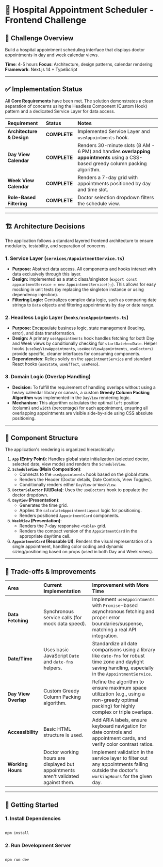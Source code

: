 # 🏥 Hospital Appointment Scheduler - Frontend Challenge

## 🎯 Challenge Overview

Build a hospital appointment scheduling interface that displays doctor appointments in day and week calendar views.

**Time**: 4-5 hours
**Focus**: Architecture, design patterns, calendar rendering
**Framework**: Next.js 14 + TypeScript

---

## ✅ Implementation Status

All **Core Requirements** have been met. The solution demonstrates a clean separation of concerns using the Headless Component (Custom Hook) pattern and a dedicated Service Layer for data access.

| Requirement | Status | Notes |
| :--- | :--- | :--- |
| **Architecture & Design** | **COMPLETE** | Implemented Service Layer and `useAppointments` hook. |
| **Day View Calendar** | **COMPLETE** | Renders 30-minute slots (8 AM - 6 PM) and handles **overlapping appointments** using a CSS-based greedy column packing algorithm. |
| **Week View Calendar** | **COMPLETE** | Renders a 7-day grid with appointments positioned by day and time slot. |
| **Role-Based Filtering** | **COMPLETE** | Doctor selection dropdown filters the schedule view. |

---

## 🏗️ Architecture Decisions

The application follows a standard layered frontend architecture to ensure modularity, testability, and separation of concerns.

### 1. Service Layer (`services/AppointmentService.ts`)
* **Purpose:** Abstract data access. All components and hooks interact with data exclusively through this layer.
* **Design:** Implemented as a static class/singleton (`export const appointmentService = new AppointmentService();`). This allows for easy mocking in unit tests (by replacing the singleton instance or using dependency injection).
* **Filtering Logic:** Centralizes complex data logic, such as comparing date strings to `Date` objects and filtering appointments by day or date range.

### 2. Headless Logic Layer (`hooks/useAppointments.ts`)
* **Purpose:** Encapsulate business logic, state management (loading, error), and data transformation.
* **Design:** A primary `useAppointments` hook handles fetching for both Day and Week views by conditionally checking for `startDate`/`endDate`. Helper hooks (`useDayViewAppointments`, `useWeekViewAppointments`, `useDoctors`) provide specific, cleaner interfaces for consuming components.
* **Dependencies:** Relies solely on the `appointmentService` and standard React hooks (`useState`, `useEffect`, `useMemo`).

### 3. Domain Logic (Overlap Handling)
* **Decision:** To fulfill the requirement of handling overlaps without using a heavy calendar library or canvas, a custom **Greedy Column Packing Algorithm** was implemented in the `DayView` rendering logic.
* **Mechanism:** This algorithm calculates the optimal `left` position (column) and `width` (percentage) for each appointment, ensuring all overlapping appointments are visible side-by-side using CSS absolute positioning.

---

## 📁 Component Structure

The application's rendering is organized hierarchically:

1.  **`App` (Entry Point)**: Handles global state initialization (selected doctor, selected date, view mode) and renders the `ScheduleView`.
2.  **`ScheduleView` (Main Composition)**:
    * Connects to the `useAppointments` hook based on the global state.
    * Renders the Header (Doctor details, Date Controls, View Toggles).
    * Conditionally renders either `DayView` or `WeekView`.
3.  **`DoctorSelector` (UI/Data)**: Uses the `useDoctors` hook to populate the doctor dropdown.
4.  **`DayView` (Presentation)**:
    * Generates the time grid.
    * Applies the `calculateAppointmentLayout` logic for positioning.
    * Renders positioned `AppointmentCard` components.
5.  **`WeekView` (Presentation)**:
    * Renders the 7-day responsive `<table>` grid.
    * Renders the compact version of the `AppointmentCard` in the appropriate day/time cell.
6.  **`AppointmentCard` (Reusable UI)**: Renders the visual representation of a single appointment, handling color coding and dynamic sizing/positioning based on props (used in both Day and Week views).

---

## 📝 Trade-offs & Improvements

| Area | Current Implementation | Improvement with More Time |
| :--- | :--- | :--- |
| **Data Fetching** | Synchronous service calls (for mock data speed). | Implement `useAppointments` with `Promise`-based asynchronous fetching and proper error boundaries/suspense, matching a real API integration. |
| **Date/Time** | Uses basic JavaScript `Date` and `date-fns` helpers. | Standardize all date comparisons using a library like `date-fns` for robust time zone and daylight saving handling, especially in the `AppointmentService`. |
| **Day View Overlap** | Custom Greedy Column Packing algorithm. | Refine the algorithm to ensure maximum space utilization (e.g., using a non-greedy optimal packing) for highly complex or triple overlaps. |
| **Accessibility** | Basic HTML structure is used. | Add ARIA labels, ensure keyboard navigation for date controls and appointment cards, and verify color contrast ratios. |
| **Working Hours** | Doctor working hours are displayed but appointments aren't validated against them. | Implement validation in the service layer to filter out any appointments falling outside the doctor's `workingHours` for the given day. |

---

## 🚀 Getting Started



### 1. Install Dependencies

```bash

npm install

```



### 2. Run Development Server

```bash

npm run dev

```